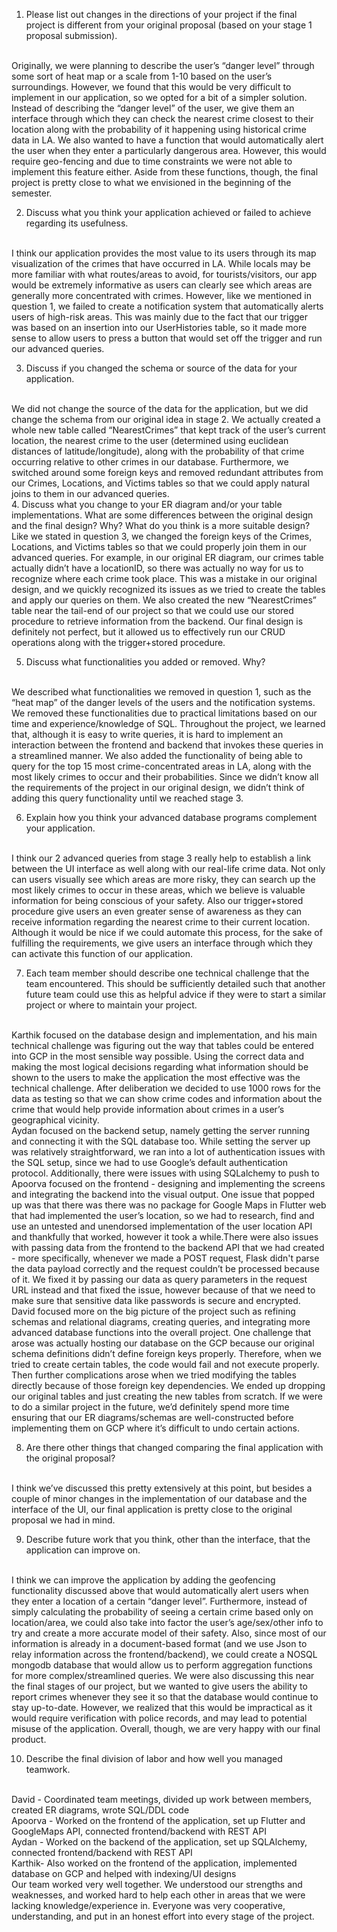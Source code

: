 1. Please list out changes in the directions of your project if the final project is different from your original proposal (based on your stage 1 proposal submission).
<br>
Originally, we were planning to describe the user’s “danger level” through some sort of heat map or a scale from 1-10 based on the user’s surroundings. However, we found that this would be very difficult to implement in our application, so we opted for a bit of a simpler solution. Instead of describing the “danger level” of the user, we give them an interface through which they can check the nearest crime closest to their location along with the probability of it happening using historical crime data in LA. We also wanted to have a function that would automatically alert the user when they enter a particularly dangerous area. However, this would require geo-fencing and due to time constraints we were not able to implement this feature either. Aside from these functions, though, the final project is pretty close to what we envisioned in the beginning of the semester.

2. Discuss what you think your application achieved or failed to achieve regarding its usefulness.
<br>
I think our application provides the most value to its users through its map visualization of the crimes that have occurred in LA. While locals may be more familiar with what routes/areas to avoid, for tourists/visitors, our app would be extremely informative as users can clearly see which areas are generally more concentrated with crimes. However, like we mentioned in question 1, we failed to create a notification system that automatically alerts users of high-risk areas. This was mainly due to the fact that our trigger was based on an insertion into our UserHistories table, so it made more sense to allow users to press a button that would set off the trigger and run our advanced queries. 

3. Discuss if you changed the schema or source of the data for your application.
<br>
We did not change the source of the data for the application, but we did change the schema from our original idea in stage 2. We actually created a whole new table called “NearestCrimes” that kept track of the user’s current location, the nearest crime to the user (determined using euclidean distances of latitude/longitude), along with the probability of that crime occurring relative to other crimes in our database. Furthermore, we switched around some foreign keys and removed redundant attributes from our Crimes, Locations, and Victims tables so that we could apply natural joins to them in our advanced queries. 
<br>
4. Discuss what you change to your ER diagram and/or your table implementations. What are some differences between the original design and the final design? Why? What do you think is a more suitable design? 
<br>
Like we stated in question 3, we changed the foreign keys of the Crimes, Locations, and Victims tables so that we could properly join them in our advanced queries. For example, in our original ER diagram, our crimes table actually didn’t have a locationID, so there was actually no way for us to recognize where each crime took place. This was a mistake in our original design, and we quickly recognized its issues as we tried to create the tables and apply our queries on them. We also created the new “NearestCrimes” table near the tail-end of our project so that we could use our stored procedure to retrieve information from the backend. Our final design is definitely not perfect, but it allowed us to effectively run our CRUD operations along with the trigger+stored procedure. 

5. Discuss what functionalities you added or removed. Why?
<br>
We described what functionalities we removed in question 1, such as the “heat map” of the danger levels of the users and the notification systems. We removed these functionalities due to practical limitations based on our time and experience/knowledge of SQL. Throughout the project, we learned that, although it is easy to write queries, it is hard to implement an interaction between the frontend and backend that invokes these queries in a streamlined manner. We also added the functionality of being able to query for the top 15 most crime-concentrated areas in LA, along with the most likely crimes to occur and their probabilities. Since we didn’t know all the requirements of the project in our original design, we didn’t think of adding this query functionality until we reached stage 3. 

6. Explain how you think your advanced database programs complement your application.
<br>
I think our 2 advanced queries from stage 3 really help to establish a link between the UI interface as well along with our real-life crime data. Not only can users visually see which areas are more risky, they can search up the most likely crimes to occur in these areas, which we believe is valuable information for being conscious of your safety. Also our trigger+stored procedure give users an even greater sense of awareness as they can receive information regarding the nearest crime to their current location. Although it would be nice if we could automate this process, for the sake of fulfilling the requirements, we give users an interface through which they can activate this function of our application. 

7. Each team member should describe one technical challenge that the team encountered.  This should be sufficiently detailed such that another future team could use this as helpful advice if they were to start a similar project or where to maintain your project. 
<br>
Karthik focused on the database design and implementation, and his main technical challenge was figuring out the way that tables could be entered into GCP in the most sensible way possible. Using the correct data and making the most logical decisions regarding what information should be shown to the users to make the application the most effective was the technical challenge. After deliberation we decided to use 1000 rows for the data as testing so that we can show crime codes and information about the crime that would help provide information about crimes in a user’s geographical vicinity. 

<br>
Aydan focused on the backend setup, namely getting the server running and connecting it with the SQL database too. While setting the server up was relatively straightforward, we ran into a lot of authentication issues with the SQL setup, since we had to use Google’s default authentication protocol. Additionally, there were issues with using SQLalchemy to push to 
<br>
Apoorva focused on the frontend - designing and implementing the screens and integrating the backend into the visual output. One issue that popped up was that there was there was no package for Google Maps in Flutter web that had implemented the user’s location, so we had to research, find and use an untested and unendorsed implementation of the user location API and thankfully that worked, however it took a while.There were also issues with passing data from the frontend to the backend API that we had created - more specifically, whenever we made a POST request, Flask didn't parse the data payload correctly and the request couldn’t be processed because of it. We fixed it by passing our data as query parameters in the request URL instead and that fixed the issue, however because of that we need to make sure that sensitive data like passwords is secure and encrypted.
<br>
David focused more on the big picture of the project such as refining schemas and relational diagrams, creating queries, and integrating more advanced database functions into the overall project. One challenge that arose was actually hosting our database on the GCP because our original schema definitions didn’t define foreign keys properly. Therefore, when we tried to create certain tables, the code would fail and not execute properly. Then further complications arose when we tried modifying the tables directly because of those foreign key dependencies. We ended up dropping our original tables and just creating the new tables from scratch. If we were to do a similar project in the future, we’d definitely spend more time ensuring that our ER diagrams/schemas are well-constructed before implementing them on GCP where it’s difficult to undo certain actions. 

8. Are there other things that changed comparing the final application with the original proposal?
<br>
I think we’ve discussed this pretty extensively at this point, but besides a couple of minor changes in the implementation of our database and the interface of the UI, our final application is pretty close to the original proposal we had in mind. 

9. Describe future work that you think, other than the interface, that the application can improve on.
<br>
I think we can improve the application by adding the geofencing functionality discussed above that would automatically alert users when they enter a location of a certain “danger level”. Furthermore, instead of simply calculating the probability of seeing a certain crime based only on location/area, we could also take into factor the user’s age/sex/other info to try and create a more accurate model of their safety. Also, since most of our information is already in a document-based format (and we use Json to relay information across the frontend/backend), we could create a NOSQL mongodb database that would allow us to perform aggregation functions for more complex/streamlined queries. We were also discussing this near the final stages of our project, but we wanted to give users the ability to report crimes whenever they see it so that the database would continue to stay up-to-date. However, we realized that this would be impractical as it would require verification with police records, and may lead to potential misuse of the application. Overall, though, we are very happy with our final product. 

10. Describe the final division of labor and how well you managed teamwork.
<br>
David - Coordinated team meetings, divided up work between members, created ER diagrams, wrote SQL/DDL code
<br>
Apoorva - Worked on the frontend of the application, set up Flutter and GoogleMaps API, connected frontend/backend with REST API
<br>
Aydan - Worked on the backend of the application, set up SQLAlchemy, connected frontend/backend with REST API
<br>
Karthik- Also worked on the frontend of the application, implemented database on GCP and helped with indexing/UI designs
<br>
Our team worked very well together. We understood our strengths and weaknesses, and worked hard to help each other in areas that we were lacking knowledge/experience in. Everyone was very cooperative, understanding, and put in an honest effort into every stage of the project. 
